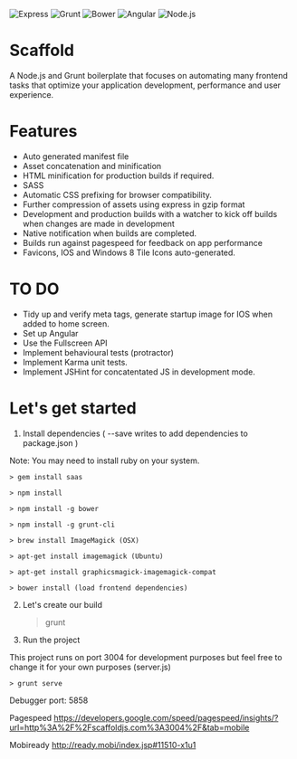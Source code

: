 ![Express](http://nodejs-cloud.com/img/128px/expressjs.png)
![Grunt](http://jackandrewread.com/img/skills/grunt.png)
![Bower](http://www.robdudley.com/bower_grunt_yeoman/img/bower-logo.png)
![Angular](http://share.2sic.com/share/Content/2dm-blogs/2014-10%20JS%20MVC/AngularJS-Square-250.png)
![Node.js](https://www.a2hosting.com/images/uploads/landing_images/node.js-hosting.png)

# Scaffold

A Node.js and Grunt boilerplate that focuses on automating many frontend tasks that optimize your application development, performance and user experience.

# Features

- Auto generated manifest file
- Asset concatenation and minification
- HTML minification for production builds if required.
- SASS
- Automatic CSS prefixing for browser compatibility.
- Further compression of assets using express in gzip format
- Development and production builds with a watcher to kick off builds when changes are made in development
- Native notification when builds are completed.
- Builds run against pagespeed for feedback on app performance
- Favicons, IOS and Windows 8 Tile Icons auto-generated.

# TO DO

- Tidy up and verify meta tags, generate startup image for IOS when added to home screen.
- Set up Angular
- Use the Fullscreen API
- Implement behavioural tests (protractor)
- Implement Karma unit tests.
- Implement JSHint for concatentated JS in development mode.


# Let's get started

1. Install dependencies ( --save writes to add dependencies to package.json )

Note: You may need to install ruby on your system.

    > gem install saas
    
    > npm install

    > npm install -g bower

    > npm install -g grunt-cli

    > brew install ImageMagick (OSX)

    > apt-get install imagemagick (Ubuntu)

    > apt-get install graphicsmagick-imagemagick-compat

    > bower install (load frontend dependencies)

2. Let's create our build

    > grunt

3. Run the project

This project runs on port 3004 for development purposes but feel free to change it for your own purposes (server.js)

    > grunt serve

Debugger port: 5858

Pagespeed
https://developers.google.com/speed/pagespeed/insights/?url=http%3A%2F%2Fscaffoldjs.com%3A3004%2F&tab=mobile

Mobiready
http://ready.mobi/index.jsp#11510-x1u1
